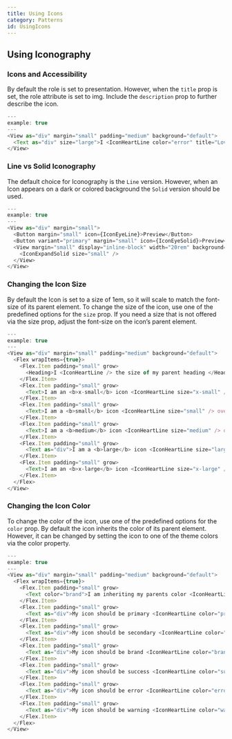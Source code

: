```yaml
---
title: Using Icons
category: Patterns
id: UsingIcons
---
```


## Using Iconography

### Icons and Accessibility
By default the role is set to presentation. However, when the `title` prop is set, the role attribute is set to img. Include the `description` prop to further describe the icon.

```js
---
example: true
---
<View as="div" margin="small" padding="medium" background="default">
  <Text as="div" size="large">I <IconHeartLine color="error" title="Love" /> New York</Text>
</View>
```

### Line vs Solid Iconography
The default choice for Iconography is the `Line` version. However, when an Icon appears on a dark or colored background the `Solid` version should be used.

```js
---
example: true
---
<View as="div" margin="small">
  <Button margin="small" icon={IconEyeLine}>Preview</Button>
  <Button variant="primary" margin="small" icon={IconEyeSolid}>Preview</Button>
  <View margin="small" display="inline-block" width="20rem" background="inverse" padding="small" textAlign="end">
    <IconExpandSolid size="small" />
  </View>
</View>
```

### Changing the Icon Size
By default the Icon is set to a size of 1em, so it will scale to match the font-size of its parent element. To change the size of the icon, use one of the predefined options for the `size` prop. If you need a size that is not offered via the size prop, adjust the font-size on the icon’s parent element.
```js
---
example: true
---
<View as="div" margin="small" padding="medium" background="default">
  <Flex wrapItems={true}>
    <Flex.Item padding="small" grow>
      <Heading>I <IconHeartLine /> the size of my parent heading </Heading>
    </Flex.Item>
    <Flex.Item padding="small" grow>
      <Text>I am an <b>x-small</b> icon <IconHeartLine size="x-small" /> overriding my parent font-size.</Text>
    </Flex.Item>
    <Flex.Item padding="small" grow>
      <Text>I am a <b>small</b> icon <IconHeartLine size="small" /> overriding my parent font-size.</Text>
    </Flex.Item>
    <Flex.Item padding="small" grow>
      <Text>I am a <b>medium</b> icon <IconHeartLine size="medium" /> overriding my parent font-size.</Text>
    </Flex.Item>
    <Flex.Item padding="small" grow>
      <Text as="div">I am a <b>large</b> icon <IconHeartLine size="large" /> overriding my parent font-size.</Text>
    </Flex.Item>
    <Flex.Item padding="small" grow>
      <Text>I am an <b>x-large</b> icon <IconHeartLine size="x-large" /> overriding my parent font-size.</Text>
    </Flex.Item>
  </Flex>
</View>
```

### Changing the Icon Color
To change the color of the icon, use one of the predefined options for the `color` prop. By default the icon inherits the color of its parent element. However, it can be changed by setting the icon to one of the theme colors via the color property.
```js
---
example: true
---
<View as="div" margin="small" padding="medium" background="default">
  <Flex wrapItems={true}>
    <Flex.Item padding="small" grow>
      <Text color="brand">I am inheriting my parents color <IconHeartLine /></Text>
    </Flex.Item>
    <Flex.Item padding="small" grow>
      <Text as="div">My icon should be primary <IconHeartLine color="primary" /></Text>
    </Flex.Item>
    <Flex.Item padding="small" grow>
      <Text as="div">My icon should be secondary <IconHeartLine color="secondary" /></Text>
    </Flex.Item>
    <Flex.Item padding="small" grow>
      <Text as="div">My icon should be brand <IconHeartLine color="brand" /></Text>
    </Flex.Item>
    <Flex.Item padding="small" grow>
      <Text as="div">My icon should be success <IconHeartLine color="success" /></Text>
    </Flex.Item>
    <Flex.Item padding="small" grow>
      <Text as="div">My icon should be error <IconHeartLine color="error" /></Text>
    </Flex.Item>
    <Flex.Item padding="small" grow>
      <Text as="div">My icon should be warning <IconHeartLine color="warning" /></Text>
    </Flex.Item>
  </Flex>
</View>
```
